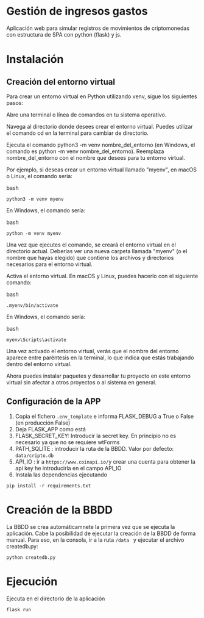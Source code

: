
# Gestión de ingresos gastos
Aplicación web para simular registros de movimientos de criptomonedas con estructura de SPA con python (flask) y js.

# Instalación

## Creación del entorno virtual
Para crear un entorno virtual en Python utilizando venv, sigue los siguientes pasos:

Abre una terminal o línea de comandos en tu sistema operativo.

Navega al directorio donde desees crear el entorno virtual. Puedes utilizar el comando cd en la terminal para cambiar de directorio.

Ejecuta el comando python3 -m venv nombre_del_entorno (en Windows, el comando es python -m venv nombre_del_entorno). Reemplaza nombre_del_entorno con el nombre que desees para tu entorno virtual.

Por ejemplo, si deseas crear un entorno virtual llamado "myenv", en macOS o Linux, el comando sería:

bash
```
python3 -m venv myenv
```
En Windows, el comando sería:

bash
```
python -m venv myenv
```

Una vez que ejecutes el comando, se creará el entorno virtual en el directorio actual. Deberías ver una nueva carpeta llamada "myenv" (o el nombre que hayas elegido) que contiene los archivos y directorios necesarios para el entorno virtual.

Activa el entorno virtual. En macOS y Linux, puedes hacerlo con el siguiente comando:

bash
```
.myenv/bin/activate
```

En Windows, el comando sería:

bash
```
myenv\Scripts\activate
```

Una vez activado el entorno virtual, verás que el nombre del entorno aparece entre paréntesis en la terminal, lo que indica que estás trabajando dentro del entorno virtual.

Ahora puedes instalar paquetes y desarrollar tu proyecto en este entorno virtual sin afectar a otros proyectos o al sistema en general.

## Configuración de la APP
1. Copia el fichero `.env_template` e informa FLASK_DEBUG a True o False (en producción False)
2. Deja FLASK_APP como está
3. FLASK_SECRET_KEY: Introducir la secret key. En principio no es necesario ya que no se requiere wtForms
4. PATH_SQLITE : introducir la ruta de la BBDD. Valor por defecto: ```data/cripto.db```
5. API_IO : ir a ```https://www.coinapi.io/```y crear una cuenta para obtener la api key he introducirla en el campo API_IO
6. Instala las dependencias ejecutando 
```
pip install -r requirements.txt
```

# Creación de la BBDD 
La BBDD se crea automáticamnete la primera vez que se ejecuta la aplicación. Cabe la posibilidad de ejecutar la creación de la BBDD de forma manual. Para eso, en la consola, ir a la ruta ``` /data  ``` y ejecutar el archivo createdb.py:

```python createdb.py```

# Ejecución
Ejecuta en el directorio de la aplicación
```
flask run
```










